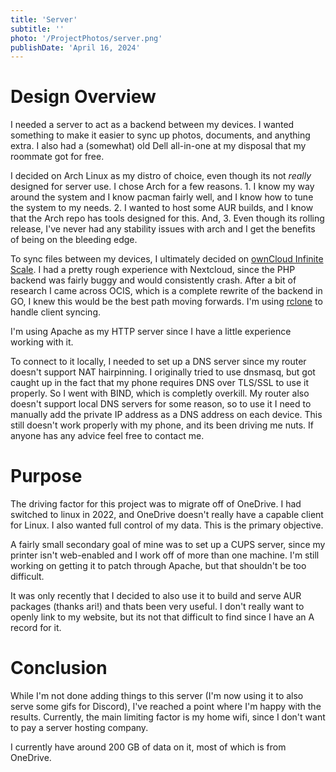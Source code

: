 ```yaml
---
title: 'Server'
subtitle: ''
photo: '/ProjectPhotos/server.png'
publishDate: 'April 16, 2024'
---
```


# Design Overview

I needed a server to act as a backend between my devices. I wanted something to make it easier to sync up photos, documents, and anything extra. I also had a (somewhat) old Dell all-in-one at my disposal that my roommate got for free. 

I decided on Arch Linux as my distro of choice, even though its not *really* designed for server use. I chose Arch for a few reasons. 1. I know my way around the system and I know pacman fairly well, and I know how to tune the system to my needs. 2. I wanted to host some AUR builds, and I know that the Arch repo has tools designed for this. And, 3. Even though its rolling release, I've never had any stability issues with arch and I get the benefits of being on the bleeding edge.

To sync files between my devices, I ultimately decided on [ownCloud Infinite Scale](https://owncloud.dev/ocis/). I had a pretty rough experience with Nextcloud, since the PHP backend was fairly buggy and would consistently crash. After a bit of research I came across OCIS, which is a complete rewrite of the backend in GO, I knew this would be the best path moving forwards. I'm using [rclone](https://rclone.org/) to handle client syncing.

I'm using Apache as my HTTP server since I have a little experience working with it.

To connect to it locally, I needed to set up a DNS server since my router doesn't support NAT hairpinning. I originally tried to use dnsmasq, but got caught up in the fact that my phone requires DNS over TLS/SSL to use it properly. So I went with BIND, which is completly overkill. My router also doesn't support local DNS servers for some reason, so to use it I need to manually add the private IP address as a DNS address on each device. This still doesn't work properly with my phone, and its been driving me nuts. If anyone has any advice feel free to contact me. 

# Purpose

The driving factor for this project was to migrate off of OneDrive. I had switched to linux in 2022, and OneDrive doesn't really have a capable client for Linux. I also wanted full control of my data. This is the primary objective.

A fairly small secondary goal of mine was to set up a CUPS server, since my printer isn't web-enabled and I work off of more than one machine. I'm still working on getting it to patch through Apache, but that shouldn't be too difficult.

It was only recently that I decided to also use it to build and serve AUR packages (thanks ari!) and thats been very useful. I don't really want to openly link to my website, but its not that difficult to find since I have an A record for it. 

# Conclusion

While I'm not done adding things to this server (I'm now using it to also serve some gifs for Discord), I've reached a point where I'm happy with the results. Currently, the main limiting factor is my home wifi, since I don't want to pay a server hosting company. 

I currently have around 200 GB of data on it, most of which is from OneDrive.
